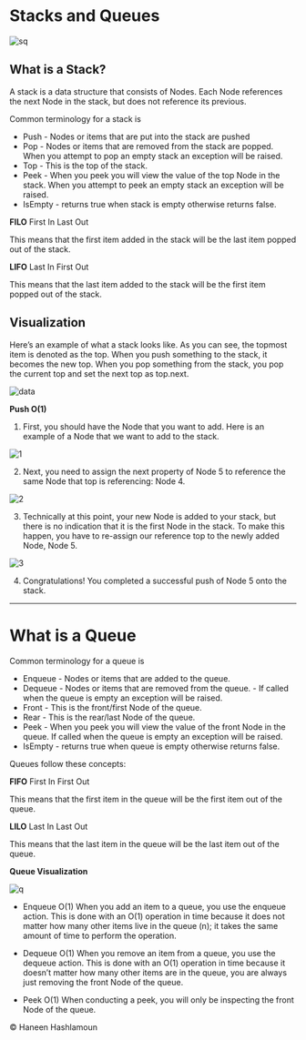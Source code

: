 # Stacks and Queues

![sq](https://pynote.readthedocs.io/en/latest/_images/stack_queue.png)

## What is a Stack?
A stack is a data structure that consists of Nodes. Each Node references the next Node in the stack, but does not reference its previous.

Common terminology for a stack is

- Push - Nodes or items that are put into the stack are pushed
- Pop - Nodes or items that are removed from the stack are popped. When you attempt to pop an empty stack an exception will be raised.
- Top - This is the top of the stack.
- Peek - When you peek you will view the value of the top Node in the stack. When you attempt to peek an empty stack an exception will be raised.
- IsEmpty - returns true when stack is empty otherwise returns false.

**FILO**
First In Last Out

This means that the first item added in the stack will be the last item popped out of the stack.

**LIFO**
Last In First Out

This means that the last item added to the stack will be the first item popped out of the stack.

## Visualization
Here’s an example of what a stack looks like. As you can see, the topmost item is denoted as the top. When you push something to the stack, it becomes the new top. When you pop something from the stack, you pop the current top and set the next top as top.next.

![data](https://codefellows.github.io/common_curriculum/data_structures_and_algorithms/Code_401/class-10/resources/images/stack1.PNG)

**Push O(1)**
1. First, you should have the Node that you want to add. Here is an example of a Node that we want to add to the stack.

![1](https://codefellows.github.io/common_curriculum/data_structures_and_algorithms/Code_401/class-10/resources/images/pushStack1.PNG)


2. Next, you need to assign the next property of Node 5 to reference the same Node that top is referencing: Node 4.

![2](https://codefellows.github.io/common_curriculum/data_structures_and_algorithms/Code_401/class-10/resources/images/pushStack2.PNG)

3. Technically at this point, your new Node is added to your stack, but there is no indication that it is the first Node in the stack. To make this happen, you have to re-assign our reference top to the newly added Node, Node 5.

![3](https://codefellows.github.io/common_curriculum/data_structures_and_algorithms/Code_401/class-10/resources/images/pushStack3.PNG)

4. Congratulations! You completed a successful push of Node 5 onto the stack.

------------------------------------

# What is a Queue

Common terminology for a queue is

- Enqueue - Nodes or items that are added to the queue.
- Dequeue - Nodes or items that are removed from the queue. - If called when the queue is empty an exception will be raised.
- Front - This is the front/first Node of the queue.
- Rear - This is the rear/last Node of the queue.
- Peek - When you peek you will view the value of the front Node in the queue. If called when the queue is empty an exception will be raised.
- IsEmpty - returns true when queue is empty otherwise returns false.

Queues follow these concepts:

**FIFO**
First In First Out

This means that the first item in the queue will be the first item out of the queue.

**LILO**
Last In Last Out

This means that the last item in the queue will be the last item out of the queue.


**Queue Visualization**

![q](https://codefellows.github.io/common_curriculum/data_structures_and_algorithms/Code_401/class-10/resources/images/Queue.PNG)

- Enqueue O(1)
When you add an item to a queue, you use the enqueue action. This is done with an O(1) operation in time because it does not matter how many other items live in the queue (n); it takes the same amount of time to perform the operation.

- Dequeue O(1)
When you remove an item from a queue, you use the dequeue action. This is done with an O(1) operation in time because it doesn’t matter how many other items are in the queue, you are always just removing the front Node of the queue.

- Peek O(1)
When conducting a peek, you will only be inspecting the front Node of the queue.

    
© Haneen Hashlamoun



